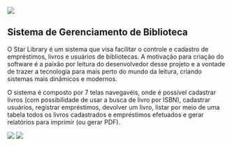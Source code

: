 ![](https://i.imgur.com/XM7ANN5.png)

## Sistema de Gerenciamento de Biblioteca

O Star Library é um sistema que visa facilitar o controle e cadastro de empréstimos, livros e usuários de bibliotecas. A motivação para criação do software é a paixão por leitura do desenvolvedor desse projeto e a vontade de trazer a tecnologia para mais perto do mundo da leitura, criando sistemas mais dinâmicos e modernos.

O sistema é composto por 7 telas navegavéis, onde é possível cadastrar livros (com possibilidade de usar a busca de livro por ISBN), cadastrar usuários, registrar empréstimos, devolver um livro, listar por meio de uma tabela todos os livros cadastrados e empréstimos efetuados e gerar relatórios para imprimir (ou gerar PDF).

![](https://i.imgur.com/y0USrDE.png) ![](https://i.imgur.com/Dt6BwCC.png)
